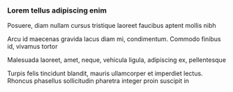 ### Lorem tellus adipiscing enim

Posuere, diam nullam cursus tristique laoreet faucibus aptent mollis nibh

Arcu id maecenas gravida lacus diam mi, condimentum. Commodo finibus id, vivamus tortor

Malesuada laoreet, amet, neque, vehicula ligula, adipiscing ex, pellentesque

Turpis felis tincidunt blandit, mauris ullamcorper et imperdiet lectus. Rhoncus phasellus sollicitudin pharetra integer proin suscipit in


